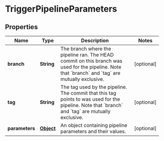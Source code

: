 

# TriggerPipelineParameters

## Properties

Name | Type | Description | Notes
------------ | ------------- | ------------- | -------------
**branch** | **String** | The branch where the pipeline ran. The HEAD commit on this branch was used for the pipeline. Note that &#x60;branch&#x60; and &#x60;tag&#x60; are mutually exclusive. |  [optional]
**tag** | **String** | The tag used by the pipeline. The commit that this tag points to was used for the pipeline. Note that &#x60;branch&#x60; and &#x60;tag&#x60; are mutually exclusive. |  [optional]
**parameters** | [**Object**](.md) | An object containing pipeline parameters and their values. |  [optional]




